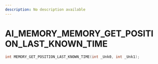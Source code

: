 ```yaml
---
description: No description available 
---
```


# AI_MEMORY\_MEMORY_GET_POSITION_LAST_KNOWN_TIME

```cpp
int MEMORY_GET_POSITION_LAST_KNOWN_TIME(int _Unk0, int _Unk1);
```